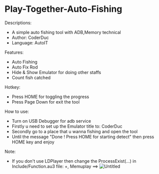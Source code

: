# Play-Together-Auto-Fishing
Descriptions:
- A simple auto fishing tool with ADB,Memory technical
- Author: CoderDuc
- Language: AutoIT

Features:
- Auto Fishing
- Auto Fix Rod
- Hide & Show Emulator for doing other staffs
- Count fish catched

Hotkey:
- Press HOME for toggling the progress
- Press Page Down for exit the tool

How to use:
- Turn on USB Debugger for adb service
- Firstly u need to set up the Emulator title to: CoderDuc
- Secondly go to a place that u wanna fishing and open the tool
- Until the message "Done ! Press HOME for starting detect" then press HOME key and enjoy

Note: 
- If you don't use LDPlayer then change the ProcessExist(...) in Include/Function.au3 file:
+, Memuplay ==> 
![Untitled](https://user-images.githubusercontent.com/46291704/135266677-426d56c6-8415-4948-b309-9012ed3db29a.png)

